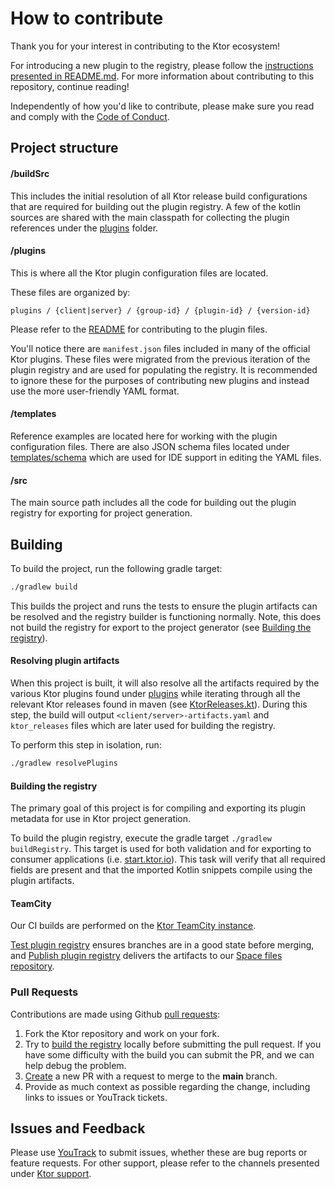 # How to contribute

Thank you for your interest in contributing to the Ktor ecosystem!

For introducing a new plugin to the registry, please follow the 
[instructions presented in README.md](README.md#adding-a-plugin).  For more information about contributing to this
repository, continue reading!

Independently of how you'd like to contribute, please make sure you read and comply with the [Code of Conduct](CODE_OF_CONDUCT.md).

## Project structure

#### /buildSrc

This includes the initial resolution of all Ktor release build configurations that are required for building out 
the plugin registry.  A few of the kotlin sources are shared with the main classpath for collecting the plugin 
references under the [plugins](plugins) folder.

#### /plugins

This is where all the Ktor plugin configuration files are located.

These files are organized by: 
```
plugins / {client|server} / {group-id} / {plugin-id} / {version-id}
```

Please refer to the [README](README.md) for contributing to the plugin files.

You'll notice there are `manifest.json` files included in many of the official Ktor plugins.  These files were migrated
from the previous iteration of the plugin registry and are used for populating the registry.  It is recommended to 
ignore these for the purposes of contributing new plugins and instead use the more user-friendly YAML format.

#### /templates

Reference examples are located here for working with the plugin configuration files.  There are also JSON schema files 
located under [templates/schema](templates/schema) which are used for IDE support in editing the YAML files.

#### /src

The main source path includes all the code for building out the plugin registry for exporting for project generation.

## Building

To build the project, run the following gradle target:
```bash
./gradlew build
```

This builds the project and runs the tests to ensure the plugin artifacts can be resolved and the registry builder is 
functioning normally.  Note, this does not build the registry for export to the project generator (see [Building the registry](CONTRIBUTING.md#building-the-registry)).

#### Resolving plugin artifacts

When this project is built, it will also resolve all the artifacts required by the various Ktor plugins found 
under [plugins](plugins) while iterating through all the relevant Ktor releases found in maven 
(see [KtorReleases.kt](buildSrc/src/main/kotlin/io/ktor/plugins/registry/KtorReleases.kt)).  During this step, 
the build will output `<client/server>-artifacts.yaml` and `ktor_releases` files which are later used for building 
the registry.

To perform this step in isolation, run:
```bash
./gradlew resolvePlugins
```

#### Building the registry

The primary goal of this project is for compiling and exporting its plugin metadata for use in Ktor project generation.

To build the plugin registry, execute the gradle target `./gradlew buildRegistry`.  This target is used for both 
validation and for exporting to consumer applications (i.e. [start.ktor.io](https://start.ktor.io)).  This task will 
verify that all required fields are present and that the imported Kotlin snippets compile using the plugin artifacts.

#### TeamCity

Our CI builds are performed on the [Ktor TeamCity instance](https://ktor.teamcity.com/project/Ktor_ProjectKtorGenerator?mode=builds).

[Test plugin registry](https://ktor.teamcity.com/buildConfiguration/Ktor_KtorPluginRegistryVerify) ensures branches are in a good state before merging, and 
[Publish plugin registry](https://ktor.teamcity.com/buildConfiguration/Ktor_KtorPluginRegistry) delivers the artifacts 
to our [Space files repository](https://jetbrains.team/p/ktor/packages/files/files/plugin-registry).

### Pull Requests

Contributions are made using Github [pull requests](https://help.github.com/en/articles/about-pull-requests):

1. Fork the Ktor repository and work on your fork.
2. Try to [build the registry](CONTRIBUTING.md#building-the-registry) locally before submitting the pull request.  If
   you have some difficulty with the build you can submit the PR, and we can help debug the problem.
3. [Create](https://github.com/ktorio/ktor-plugin-registry/compare) a new PR with a request to merge to the **main** branch.
4. Provide as much context as possible regarding the change, including links to issues or YouTrack tickets.

## Issues and Feedback

Please use [YouTrack](https://youtrack.jetbrains.com/issues/KTOR) to submit issues, whether these are
bug reports or feature requests.  For other support, please refer to the channels presented under
[Ktor support](https://ktor.io/support/).